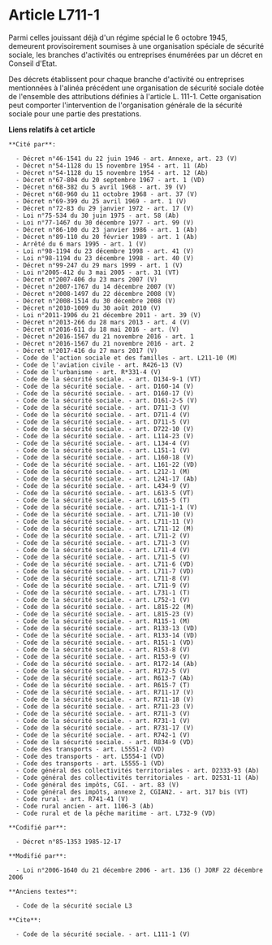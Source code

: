 # Article L711-1

Parmi celles jouissant déjà d'un régime spécial le 6 octobre 1945, demeurent provisoirement soumises à une organisation
spéciale de sécurité sociale, les branches d'activités ou entreprises énumérées par un décret en Conseil d'Etat. 

Des décrets établissent pour chaque branche d'activité ou entreprises mentionnées à l'alinéa précédent une organisation de
sécurité sociale dotée de l'ensemble des attributions définies à l'article L. 111-1. Cette organisation peut comporter
l'intervention de l'organisation générale de la sécurité sociale pour une partie des prestations.

**Liens relatifs à cet article**

	**Cité par**:

	  - Décret n°46-1541 du 22 juin 1946 - art. Annexe, art. 23 (V)
	  - Décret n°54-1128 du 15 novembre 1954 - art. 11 (Ab)
	  - Décret n°54-1128 du 15 novembre 1954 - art. 12 (Ab)
	  - Décret n°67-804 du 20 septembre 1967 - art. 1 (VD)
	  - Décret n°68-382 du 5 avril 1968 - art. 39 (V)
	  - Décret n°68-960 du 11 octobre 1968 - art. 37 (V)
	  - Décret n°69-399 du 25 avril 1969 - art. 1 (V)
	  - Décret n°72-83 du 29 janvier 1972 - art. 17 (V)
	  - Loi n°75-534 du 30 juin 1975 - art. 58 (Ab)
	  - Loi n°77-1467 du 30 décembre 1977 - art. 99 (V)
	  - Décret n°86-100 du 23 janvier 1986 - art. 1 (Ab)
	  - Décret n°89-110 du 20 février 1989 - art. 1 (Ab)
	  - Arrêté du 6 mars 1995 - art. 1 (V)
	  - Loi n°98-1194 du 23 décembre 1998 - art. 41 (V)
	  - Loi n°98-1194 du 23 décembre 1998 - art. 40 (V)
	  - Décret n°99-247 du 29 mars 1999 - art. 1 (V)
	  - Loi n°2005-412 du 3 mai 2005 - art. 31 (VT)
	  - Décret n°2007-406 du 23 mars 2007 (V)
	  - Décret n°2007-1767 du 14 décembre 2007 (V)
	  - Décret n°2008-1497 du 22 décembre 2008 (V)
	  - Décret n°2008-1514 du 30 décembre 2008 (V)
	  - Décret n°2010-1009 du 30 août 2010 (V)
	  - Loi n°2011-1906 du 21 décembre 2011 - art. 39 (V)
	  - Décret n°2013-266 du 28 mars 2013 - art. 4 (V)
	  - Décret n°2016-611 du 18 mai 2016 - art. (V)
	  - Décret n°2016-1567 du 21 novembre 2016 - art. 1
	  - Décret n°2016-1567 du 21 novembre 2016 - art. 2
	  - Décret n°2017-416 du 27 mars 2017 (V)
	  - Code de l'action sociale et des familles - art. L211-10 (M)
	  - Code de l'aviation civile - art. R426-13 (V)
	  - Code de l'urbanisme - art. R*331-4 (V)
	  - Code de la sécurité sociale. - art. D134-9-1 (VT)
	  - Code de la sécurité sociale. - art. D160-14 (V)
	  - Code de la sécurité sociale. - art. D160-17 (V)
	  - Code de la sécurité sociale. - art. D161-2-5 (V)
	  - Code de la sécurité sociale. - art. D711-3 (V)
	  - Code de la sécurité sociale. - art. D711-4 (V)
	  - Code de la sécurité sociale. - art. D711-5 (V)
	  - Code de la sécurité sociale. - art. D722-10 (V)
	  - Code de la sécurité sociale. - art. L114-23 (V)
	  - Code de la sécurité sociale. - art. L134-4 (V)
	  - Code de la sécurité sociale. - art. L151-1 (V)
	  - Code de la sécurité sociale. - art. L160-18 (V)
	  - Code de la sécurité sociale. - art. L161-22 (VD)
	  - Code de la sécurité sociale. - art. L212-1 (M)
	  - Code de la sécurité sociale. - art. L241-17 (Ab)
	  - Code de la sécurité sociale. - art. L434-9 (V)
	  - Code de la sécurité sociale. - art. L613-5 (VT)
	  - Code de la sécurité sociale. - art. L615-5 (T)
	  - Code de la sécurité sociale. - art. L711-1-1 (V)
	  - Code de la sécurité sociale. - art. L711-10 (V)
	  - Code de la sécurité sociale. - art. L711-11 (V)
	  - Code de la sécurité sociale. - art. L711-12 (M)
	  - Code de la sécurité sociale. - art. L711-2 (V)
	  - Code de la sécurité sociale. - art. L711-3 (V)
	  - Code de la sécurité sociale. - art. L711-4 (V)
	  - Code de la sécurité sociale. - art. L711-5 (V)
	  - Code de la sécurité sociale. - art. L711-6 (VD)
	  - Code de la sécurité sociale. - art. L711-7 (VD)
	  - Code de la sécurité sociale. - art. L711-8 (V)
	  - Code de la sécurité sociale. - art. L711-9 (V)
	  - Code de la sécurité sociale. - art. L731-1 (T)
	  - Code de la sécurité sociale. - art. L752-1 (V)
	  - Code de la sécurité sociale. - art. L815-22 (M)
	  - Code de la sécurité sociale. - art. L815-23 (V)
	  - Code de la sécurité sociale. - art. R115-1 (M)
	  - Code de la sécurité sociale. - art. R133-13 (VD)
	  - Code de la sécurité sociale. - art. R133-14 (VD)
	  - Code de la sécurité sociale. - art. R151-1 (VD)
	  - Code de la sécurité sociale. - art. R153-8 (V)
	  - Code de la sécurité sociale. - art. R153-9 (V)
	  - Code de la sécurité sociale. - art. R172-14 (Ab)
	  - Code de la sécurité sociale. - art. R172-5 (V)
	  - Code de la sécurité sociale. - art. R613-7 (Ab)
	  - Code de la sécurité sociale. - art. R615-7 (T)
	  - Code de la sécurité sociale. - art. R711-17 (V)
	  - Code de la sécurité sociale. - art. R711-18 (V)
	  - Code de la sécurité sociale. - art. R711-23 (V)
	  - Code de la sécurité sociale. - art. R711-3 (V)
	  - Code de la sécurité sociale. - art. R731-1 (V)
	  - Code de la sécurité sociale. - art. R731-17 (V)
	  - Code de la sécurité sociale. - art. R742-1 (V)
	  - Code de la sécurité sociale. - art. R834-9 (VD)
	  - Code des transports - art. L5551-2 (VD)
	  - Code des transports - art. L5554-1 (VD)
	  - Code des transports - art. L5555-1 (VD)
	  - Code général des collectivités territoriales - art. D2333-93 (Ab)
	  - Code général des collectivités territoriales - art. D2531-11 (Ab)
	  - Code général des impôts, CGI. - art. 83 (V)
	  - Code général des impôts, annexe 2, CGIAN2. - art. 317 bis (VT)
	  - Code rural - art. R741-41 (V)
	  - Code rural ancien - art. 1106-3 (Ab)
	  - Code rural et de la pêche maritime - art. L732-9 (VD)

	**Codifié par**:

	  - Décret n°85-1353 1985-12-17

	**Modifié par**:

	  - Loi n°2006-1640 du 21 décembre 2006 - art. 136 () JORF 22 décembre 2006

	**Anciens textes**:

	  - Code de la sécurité sociale L3

	**Cite**:

	  - Code de la sécurité sociale. - art. L111-1 (V)

